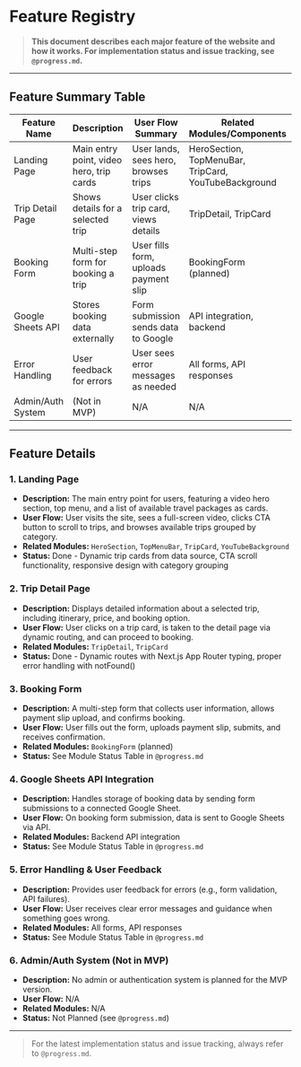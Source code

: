 # Feature Registry

> **This document describes each major feature of the website and how it works. For implementation status and issue tracking, see `@progress.md`.**

---

## Feature Summary Table

| Feature Name         | Description                                 | User Flow Summary                        | Related Modules/Components         | Status (see @progress.md) |
|---------------------|---------------------------------------------|------------------------------------------|------------------------------------|--------------------------|
| Landing Page        | Main entry point, video hero, trip cards    | User lands, sees hero, browses trips     | HeroSection, TopMenuBar, TripCard, YouTubeBackground | Done - Dynamic cards with CTA scroll |
| Trip Detail Page    | Shows details for a selected trip           | User clicks trip card, views details     | TripDetail, TripCard | Done - Dynamic routes with proper typing |
| Booking Form        | Multi-step form for booking a trip          | User fills form, uploads payment slip    | BookingForm (planned)              | See Module Status Table   |
| Google Sheets API   | Stores booking data externally              | Form submission sends data to Google     | API integration, backend           | See Module Status Table   |
| Error Handling      | User feedback for errors                    | User sees error messages as needed       | All forms, API responses           | See Module Status Table   |
| Admin/Auth System   | (Not in MVP)                                | N/A                                      | N/A                                | Not Planned              |

---

## Feature Details

### 1. Landing Page
- **Description:** The main entry point for users, featuring a video hero section, top menu, and a list of available travel packages as cards.
- **User Flow:** User visits the site, sees a full-screen video, clicks CTA button to scroll to trips, and browses available trips grouped by category.
- **Related Modules:** `HeroSection`, `TopMenuBar`, `TripCard`, `YouTubeBackground`
- **Status:** Done - Dynamic trip cards from data source, CTA scroll functionality, responsive design with category grouping

### 2. Trip Detail Page
- **Description:** Displays detailed information about a selected trip, including itinerary, price, and booking option.
- **User Flow:** User clicks on a trip card, is taken to the detail page via dynamic routing, and can proceed to booking.
- **Related Modules:** `TripDetail`, `TripCard`
- **Status:** Done - Dynamic routes with Next.js App Router typing, proper error handling with notFound()

### 3. Booking Form
- **Description:** A multi-step form that collects user information, allows payment slip upload, and confirms booking.
- **User Flow:** User fills out the form, uploads payment slip, submits, and receives confirmation.
- **Related Modules:** `BookingForm` (planned)
- **Status:** See Module Status Table in `@progress.md`

### 4. Google Sheets API Integration
- **Description:** Handles storage of booking data by sending form submissions to a connected Google Sheet.
- **User Flow:** On booking form submission, data is sent to Google Sheets via API.
- **Related Modules:** Backend API integration
- **Status:** See Module Status Table in `@progress.md`

### 5. Error Handling & User Feedback
- **Description:** Provides user feedback for errors (e.g., form validation, API failures).
- **User Flow:** User receives clear error messages and guidance when something goes wrong.
- **Related Modules:** All forms, API responses
- **Status:** See Module Status Table in `@progress.md`

### 6. Admin/Auth System (Not in MVP)
- **Description:** No admin or authentication system is planned for the MVP version.
- **User Flow:** N/A
- **Related Modules:** N/A
- **Status:** Not Planned (see `@progress.md`)

---

> For the latest implementation status and issue tracking, always refer to `@progress.md`. 